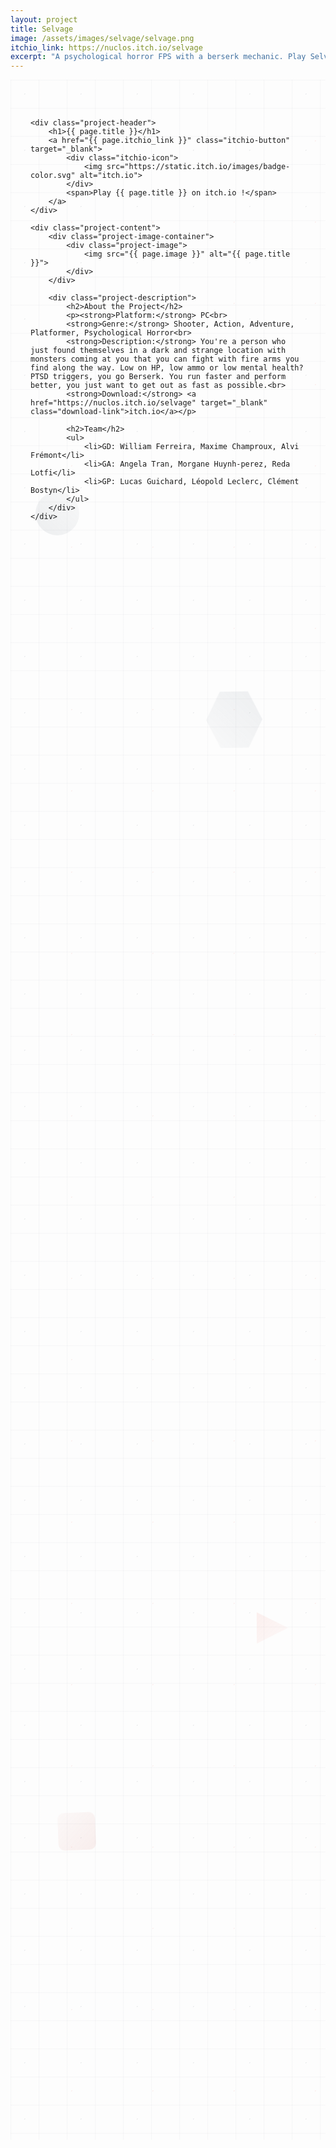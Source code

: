 ```yaml
---
layout: project
title: Selvage
image: /assets/images/selvage/selvage.png
itchio_link: https://nuclos.itch.io/selvage
excerpt: "A psychological horror FPS with a berserk mechanic. Play Selvage on itch.io !"
---
```


<div class="project-container">
    <!-- Animated background elements -->
    <div class="project-bg-patterns">
        <div class="floating-elements">
            <div class="float-element float-1"></div>
            <div class="float-element float-2"></div>
            <div class="float-element float-3"></div>
            <div class="float-element float-4"></div>
        </div>
        <div class="geometric-pattern"></div>
        <div class="particle-field"></div>
    </div>

    <div class="project-header">
        <h1>{{ page.title }}</h1>
        <a href="{{ page.itchio_link }}" class="itchio-button" target="_blank">
            <div class="itchio-icon">
                <img src="https://static.itch.io/images/badge-color.svg" alt="itch.io">
            </div>
            <span>Play {{ page.title }} on itch.io !</span>
        </a>
    </div>
    
    <div class="project-content">
        <div class="project-image-container">
            <div class="project-image">
                <img src="{{ page.image }}" alt="{{ page.title }}">
            </div>
        </div>
        
        <div class="project-description">
            <h2>About the Project</h2>
            <p><strong>Platform:</strong> PC<br>
            <strong>Genre:</strong> Shooter, Action, Adventure, Platformer, Psychological Horror<br>
            <strong>Description:</strong> You're a person who just found themselves in a dark and strange location with monsters coming at you that you can fight with fire arms you find along the way. Low on HP, low ammo or low mental health? PTSD triggers, you go Berserk. You run faster and perform better, you just want to get out as fast as possible.<br>
            <strong>Download:</strong> <a href="https://nuclos.itch.io/selvage" target="_blank" class="download-link">itch.io</a></p>
            
            <h2>Team</h2>
            <ul>
                <li>GD: William Ferreira, Maxime Champroux, Alvi Frémont</li>
                <li>GA: Angela Tran, Morgane Huynh-perez, Reda Lotfi</li>
                <li>GP: Lucas Guichard, Léopold Leclerc, Clément Bostyn</li>
            </ul>
        </div>
    </div>
</div>

<style>
    /* Project Page - Completely Redesigned */
    .project-container {
        max-width: 1200px;
        margin: 0 auto;
        padding: 3rem 2rem;
        position: relative;
        min-height: 80vh;
        overflow: hidden;
    }

    /* Animated Background Patterns */
    .project-bg-patterns {
        position: absolute;
        top: 0;
        left: 0;
        right: 0;
        bottom: 0;
        z-index: 1;
        pointer-events: none;
    }

    /* Floating Elements */
    .floating-elements {
        position: absolute;
        width: 100%;
        height: 100%;
        overflow: hidden;
    }

    .float-element {
        position: absolute;
        opacity: 0.08;
        animation: float-project 25s ease-in-out infinite;
    }

    .float-1 {
        width: 70px;
        height: 70px;
        background: linear-gradient(45deg, #2c3e50, rgba(44, 62, 80, 0.3));
        border-radius: 50%;
        top: 20%;
        left: 8%;
        animation-delay: 0s;
    }

    .float-2 {
        width: 50px;
        height: 50px;
        background: linear-gradient(45deg, #e74c3c, rgba(231, 76, 60, 0.3));
        clip-path: polygon(50% 0%, 0% 100%, 100% 100%);
        top: 75%;
        right: 12%;
        animation-delay: -6s;
    }

    .float-3 {
        width: 90px;
        height: 90px;
        background: linear-gradient(45deg, #34495e, rgba(52, 73, 94, 0.3));
        clip-path: polygon(25% 0%, 75% 0%, 100% 50%, 75% 100%, 25% 100%, 0% 50%);
        top: 30%;
        right: 20%;
        animation-delay: -12s;
    }

    .float-4 {
        width: 60px;
        height: 60px;
        background: linear-gradient(45deg, #c0392b, rgba(192, 57, 43, 0.3));
        border-radius: 10px;
        top: 85%;
        left: 15%;
        animation-delay: -18s;
    }

    /* Geometric Pattern */
    .geometric-pattern {
        position: absolute;
        width: 100%;
        height: 100%;
        background-image: 
            linear-gradient(rgba(44, 62, 80, 0.03) 1px, transparent 1px),
            linear-gradient(90deg, rgba(44, 62, 80, 0.03) 1px, transparent 1px);
        background-size: 45px 45px;
        animation: pattern-move-project 35s linear infinite;
    }

    /* Particle Field */
    .particle-field {
        position: absolute;
        width: 100%;
        height: 100%;
        background-image: 
            radial-gradient(circle at 25% 25%, rgba(44, 62, 80, 0.08) 1px, transparent 1px),
            radial-gradient(circle at 75% 75%, rgba(231, 76, 60, 0.08) 1px, transparent 1px);
        background-size: 90px 90px, 130px 130px;
        animation: particle-drift-project 28s ease-in-out infinite;
    }

    /* Project Header */
    .project-header {
        display: flex;
        justify-content: space-between;
        align-items: center;
        margin-bottom: 3rem;
        position: relative;
        z-index: 2;
    }

    .project-header h1 {
        font-size: 3.5rem;
        background: linear-gradient(45deg, var(--text-color), #2c3e50, var(--text-color));
        background-size: 200% 200%;
        -webkit-background-clip: text;
        -webkit-text-fill-color: transparent;
        background-clip: text;
        animation: text-shimmer-project 4s ease-in-out infinite;
        text-shadow: 0 0 30px rgba(44, 62, 80, 0.3);
    }

    /* Itch.io Button */
    .itchio-button {
        display: flex;
        align-items: center;
        gap: 0.75rem;
        background: rgba(250, 92, 92, 0.9);
        backdrop-filter: blur(15px);
        color: white;
        padding: 1rem 1.5rem;
        border-radius: 15px;
        text-decoration: none;
        font-weight: 700;
        transition: all 0.3s ease;
        border: 1px solid rgba(255, 255, 255, 0.2);
        box-shadow: 
            0 8px 25px rgba(250, 92, 92, 0.3),
            inset 0 1px 0 rgba(255, 255, 255, 0.2);
        position: relative;
        overflow: hidden;
    }

    .itchio-button::before {
        content: '';
        position: absolute;
        top: 0;
        left: -100%;
        width: 100%;
        height: 100%;
        background: linear-gradient(90deg, transparent, rgba(255, 255, 255, 0.3), transparent);
        transition: left 0.6s;
    }

    .itchio-button:hover::before {
        left: 100%;
    }

    .itchio-button:hover {
        transform: translateY(-5px) scale(1.02);
        box-shadow: 
            0 15px 40px rgba(250, 92, 92, 0.4),
            0 0 30px rgba(250, 92, 92, 0.3);
    }

    .itchio-icon {
        display: flex;
        align-items: center;
        justify-content: center;
        transition: transform 0.3s ease;
        flex-shrink: 0;
    }

    .itchio-button:hover .itchio-icon {
        transform: rotate(360deg) scale(1.1);
    }

    .itchio-icon img {
        height: 24px;
        width: auto;
    }

    /* Project Content */
    .project-content {
        display: grid;
        grid-template-columns: 1fr 1fr;
        gap: 3rem;
        position: relative;
        z-index: 2;
    }

    /* Project Image */
    .project-image-container {
        position: relative;
    }

    .project-image {
        background: rgba(255, 255, 255, 0.1);
        backdrop-filter: blur(15px);
        padding: 1.5rem;
        border-radius: 20px;
        border: 1px solid rgba(255, 255, 255, 0.2);
        box-shadow: 
            0 20px 40px rgba(0, 0, 0, 0.1),
            inset 0 1px 0 rgba(255, 255, 255, 0.2);
        position: relative;
        overflow: hidden;
    }

    .project-image::before {
        content: '';
        position: absolute;
        top: 0;
        left: 0;
        right: 0;
        height: 3px;
        background: linear-gradient(90deg, #2c3e50, #34495e, #e74c3c, #c0392b, #2c3e50);
        background-size: 200% 100%;
        animation: rainbow-flow-project 4s linear infinite;
    }

    .project-image img {
        width: 100%;
        height: auto;
        border-radius: 15px;
        transition: transform 0.3s ease;
    }

    .project-image:hover img {
        transform: scale(1.02);
    }

    /* Project Description */
    .project-description {
        background: rgba(255, 255, 255, 0.1);
        backdrop-filter: blur(20px);
        padding: 2.5rem;
        border-radius: 20px;
        border: 1px solid rgba(255, 255, 255, 0.2);
        box-shadow: 
            0 20px 40px rgba(0, 0, 0, 0.1),
            inset 0 1px 0 rgba(255, 255, 255, 0.2);
        position: relative;
        overflow: hidden;
        line-height: 1.7;
    }

    .project-description::before {
        content: '';
        position: absolute;
        top: 0;
        left: 0;
        right: 0;
        height: 3px;
        background: linear-gradient(90deg, #2c3e50, #34495e, #e74c3c, #c0392b, #2c3e50);
        background-size: 200% 100%;
        animation: rainbow-flow-project 4s linear infinite;
    }

    .project-description h2 {
        margin: 2rem 0 1.5rem;
        color: var(--text-color);
        font-size: 1.8rem;
        position: relative;
    }

    .project-description h2:first-child {
        margin-top: 0;
    }

    .project-description p {
        color: var(--text-secondary);
        margin-bottom: 1.5rem;
    }

    .download-link {
        color: #2c3e50;
        text-decoration: none;
        font-weight: 600;
        transition: all 0.3s ease;
        position: relative;
    }

    .download-link::after {
        content: '';
        position: absolute;
        bottom: -2px;
        left: 0;
        width: 0;
        height: 2px;
        background: linear-gradient(90deg, #2c3e50, #e74c3c);
        transition: width 0.3s ease;
    }

    .download-link:hover::after {
        width: 100%;
    }

    .download-link:hover {
        color: #e74c3c;
        text-shadow: 0 0 10px rgba(44, 62, 80, 0.3);
    }

    .project-description ul {
        margin: 1.5rem 0;
        padding-left: 1.5rem;
        color: var(--text-secondary);
    }

    .project-description li {
        margin-bottom: 0.75rem;
        position: relative;
    }

    .project-description li::before {
        content: '▸';
        color: #2c3e50;
        font-weight: bold;
        position: absolute;
        left: -1.2rem;
        animation: list-pulse 2s ease-in-out infinite;
    }

    .project-description ul ul {
        margin: 0.75rem 0;
    }

    /* Animations */
    @keyframes float-project {
        0%, 100% { transform: translateY(0px) rotate(0deg); }
        25% { transform: translateY(-20px) rotate(90deg); }
        50% { transform: translateY(-10px) rotate(180deg); }
        75% { transform: translateY(-30px) rotate(270deg); }
    }

    @keyframes pattern-move-project {
        0% { transform: translate(0, 0); }
        100% { transform: translate(45px, 45px); }
    }

    @keyframes particle-drift-project {
        0%, 100% { transform: translate(0, 0); }
        50% { transform: translate(-20px, -20px); }
    }

    @keyframes text-shimmer-project {
        0%, 100% { background-position: 0% 50%; }
        50% { background-position: 100% 50%; }
    }

    @keyframes rainbow-flow-project {
        0% { background-position: 0% 0%; }
        100% { background-position: 200% 0%; }
    }

    @keyframes list-pulse {
        0%, 100% { opacity: 0.7; }
        50% { opacity: 1; }
    }

    /* Responsive Design */
    @media (max-width: 768px) {
        .project-content {
            grid-template-columns: 1fr;
            gap: 2rem;
        }

        .project-header {
            flex-direction: column;
            gap: 1.5rem;
            text-align: center;
        }

        .project-header h1 {
            font-size: 2.5rem;
        }

        .float-element {
            display: none;
        }

        .project-description {
            padding: 2rem;
        }
    }
</style> 